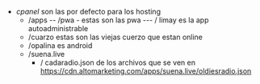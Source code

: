 
 - *cpanel* son las por defecto para los hosting
	 - /apps 
	 -- /pwa - estas son las pwa
	 --- / limay es la app autoadministrable
	 - /cuarzo  estas son las viejas cuerzo que estan online
	 - /opalina es android
	 -  /suena.live 
		 - / cadaradio.json de los archivos que se ven en https://cdn.altomarketing.com/apps/suena.live/oldiesradio.json
